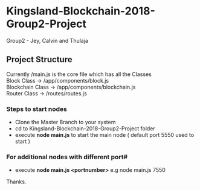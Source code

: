 # Kingsland-Blockchain-2018-Group2-Project
Group2 - Jey, Calvin and Thulaja <br>

## Project Structure
Currently /main.js is the core file which has all the Classes<br>
Block Class       ->  /app/components/block.js<br>
Blockchain Class  ->  /app/components/blockchain.js<br>
Router Class      ->  /routes/routes.js<br>

### Steps to start nodes
- Clone the Master Branch to your system
- cd to Kingsland-Blockchain-2018-Group2-Project folder
- execute **node main.js** to start the main node ( default port 5550 used to start )
### For additional nodes with different port#
- execute **node main.js \<portnumber\>**  e.g node main.js 7550
  
 Thanks.
